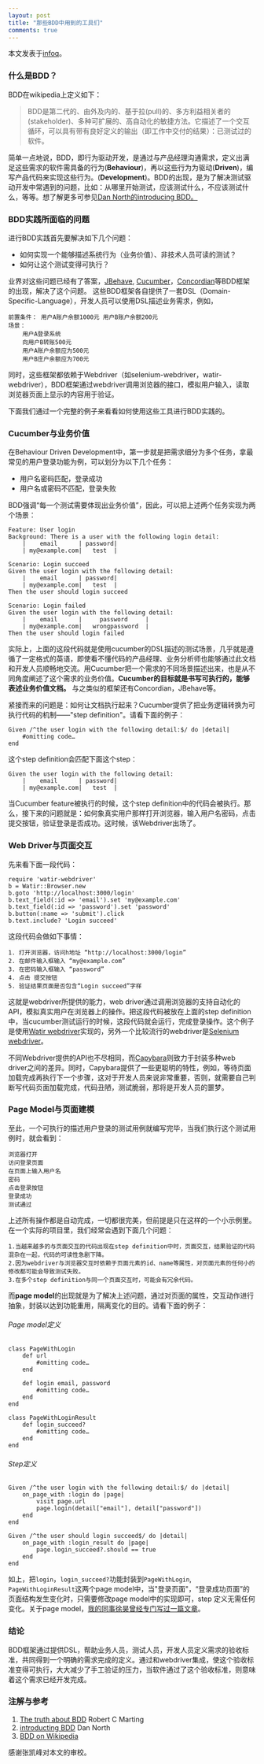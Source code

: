 ```yaml
---
layout: post
title: "那些BDD中用到的工具们"
comments: true
---
```

本文发表于[infoq](http://www.infoq.com/cn/articles/BDD-tools)。

### 什么是BDD？
BDD在wikipedia上定义如下：
> BDD是第二代的、由外及内的、基于拉(pull)的、多方利益相关者的(stakeholder)、多种可扩展的、高自动化的敏捷方法。它描述了一个交互循环，可以具有带有良好定义的输出（即工作中交付的结果）：已测试过的软件。


简单一点地说，BDD，即行为驱动开发，是通过与产品经理沟通需求，定义出满足这些需求的软件需具备的行为(**Behaviour**)，再以这些行为为驱动(**Driven**)，编写产品代码来实现这些行为。(**Development**)。BDD的出现，是为了解决测试驱动开发中常遇到的问题，比如：从哪里开始测试，应该测试什么，不应该测试什么，等等。想了解更多可参见[Dan North的introducing BDD。](http://dannorth.net/introducing-bdd/)

### BDD实践所面临的问题
进行BDD实践首先要解决如下几个问题：

+ 如何实现一个能够描述系统行为（业务价值）、非技术人员可读的测试？
+ 如何让这个测试变得可执行？

业界对这些问题已经有了答案，[JBehave](http://jbehave.org/), [Cucumber](http://cukes.info)，[Concordian](http://www.concordion.org/)等BDD框架的出现，解决了这个问题。
这些BDD框架各自提供了一套DSL（Domain-Specific-Language），开发人员可以使用DSL描述业务需求，例如，

	前置条件： 用户A账户余额1000元 用户B账户余额200元
	场景：
		用户A登录系统
		向用户B转账500元
		用户A账户余额应为500元
		用户B庄户余额应为700元

同时，这些框架都依赖于Webdriver（如selenium-webdriver，watir-webdriver），BDD框架通过webdriver调用浏览器的接口，模拟用户输入，读取浏览器页面上显示的内容用于验证。


下面我们通过一个完整的例子来看看如何使用这些工具进行BDD实践的。


### Cucumber与业务价值
在Behaviour Driven Development中，第一步就是把需求细分为多个任务，拿最常见的用户登录功能为例，可以划分为以下几个任务：

+ 用户名密码匹配，登录成功
+ 用户名或密码不匹配，登录失败

BDD强调“每一个测试需要体现出业务价值”，因此，可以把上述两个任务实现为两个场景：

	Feature: User login
	Background: There is a user with the following login detail:
		|    email      | password|
		| my@example.com|   test  |
		
	Scenario: Login succeed
	Given the user login with the following detail:
		|    email      | password|
		| my@example.com|   test  |
	Then the user should login succeed
	
	Scenario: Login failed
	Given the user login with the following detail:
		|    email      |     password     |
		| my@example.com|   wrongpassword  |
	Then the user should login failed
实际上，上面的这段代码就是使用cucumber的DSL描述的测试场景，几乎就是遵循了一定格式的英语，即使看不懂代码的产品经理、业务分析师也能够通过此文档和开发人员顺畅地交流。用Cucumber把一个需求的不同场景描述出来，也是从不同角度阐述了这个需求的业务价值。__Cucumber的目标就是书写可执行的，能够表述业务价值文档。__ 与之类似的框架还有Concordian，JBehave等。

 紧接而来的问题是：如何让文档执行起来？Cucumber提供了把业务逻辑转换为可执行代码的机制——"step definition"。请看下面的例子：

	Given /^the user login with the following detail:$/ do |detail|
		#omitting code…
	end
这个step definition会匹配下面这个step：
	
	Given the user login with the following detail:
		|    email      | password|
		| my@example.com|   test  |
		
当Cucumber feature被执行的时候，这个step definition中的代码会被执行。那么，接下来的问题就是：如何象真实用户那样打开浏览器，输入用户名密码，点击提交按钮，验证登录是否成功。这时候，该Webdriver出场了。
		

### Web Driver与页面交互
先来看下面一段代码：

	require 'watir-webdriver'
	b = Watir::Browser.new
	b.goto 'http://localhost:3000/login'
	b.text_field(:id => 'email').set 'my@example.com'
	b.text_field(:id => 'password').set 'password'
	b.button(:name => 'submit').click
	b.text.include? 'Login succeed'

这段代码会做如下事情：

	1. 打开浏览器，访问h地址 “http://localhost:3000/login”
	2. 在邮件输入框输入 “my@example.com”
	3. 在密码输入框输入 “password”
	4. 点击 提交按钮
	5. 验证结果页面是否包含“Login succeed”字样
这就是webdriver所提供的能力，web driver通过调用浏览器的支持自动化的API，模拟真实用户在浏览器上的操作。把这段代码被放在上面的step definition中，当cucumber测试运行的时候，这段代码就会运行，完成登录操作。这个例子是使用[Watir webdriver](http://watirwebdriver.com/)实现的，另外一个比较流行的webdriver是[Selenium webdriver](http://seleniumhq.org/projects/webdriver/)。

不同Webdriver提供的API也不尽相同，而[Capybara](http://jnicklas.github.com/capybara/)则致力于封装多种web driver之间的差异。同时，Capybara提供了一些更聪明的特性，例如，等待页面加载完成再执行下一个步骤，这对于开发人员来说非常重要，否则，就需要自己判断写代码页面加载完成，代码丑陋，测试脆弱，那将是开发人员的噩梦。


### Page Model与页面建模
至此，一个可执行的描述用户登录的测试用例就编写完毕，当我们执行这个测试用例时，就会看到：

	浏览器打开
	访问登录页面
	在页面上输入用户名
	密码
	点击登录按钮
	登录成功
	测试通过
上述所有操作都是自动完成，一切都很完美，但前提是只在这样的一个小示例里。在一个实际的项目里，我们经常会遇到下面几个问题：

	1.当越来越多的与页面交互的代码出现在step definition中时，页面交互，结果验证的代码混杂在一起，代码的可读性急剧下降。
	2.因为webdriver与浏览器交互时依赖于页面元素的id、name等属性，对页面元素的任何小的修改都可能会导致测试失败。
	3.在多个step definition与同一个页面交互时，可能会有冗余代码。
	
而**page model**的出现就是为了解决上述问题，通过对页面的属性，交互动作进行抽象，封装以达到功能重用，隔离变化的目的。请看下面的例子：

###### Page model定义
	class PageWithLogin
		def url
			#omitting code…
		end
		
		def login email, password
			#omitting code…
		end
	end
	
	class PageWithLoginResult
		def login_succeed?
			#omitting code…
		end
	end

###### Step定义
	Given /^the user login with the following detail:$/ do |detail|
		on_page_with :login do |page|
			visit page.url		
			page.login(detail["email"], detail["password"]) 
		end
	end
	
	Given /^the user should login succeed$/ do |detail|
		on_page_with :login_result do |page|
			page.login_succeed?.should == true
		end
	end
	
如上，把`login`，`login_succeed?`功能封装到`PageWithLogin`, `PageWithLoginResult`这两个page model中，当"登录页面"，“登录成功页面”的页面结构发生变化时，只需要修改page model中的实现即可，step 定义无需任何变化。关于page model，[我的同事徐昊曾经专门写过一篇文章](http://www.infoq.com/cn/articles/domain-web-testing)。



### 结论
BDD框架通过提供DSL，帮助业务人员，测试人员，开发人员定义需求的验收标准，共同得到一个明确的需求完成的定义。通过和webdriver集成，使这个验收标准变得可执行，大大减少了手工验证的压力，当软件通过了这个验收标准，则意味着这个需求已经开发完成。

### 注解与参考
1. [The truth about BDD](https://sites.google.com/site/unclebobconsultingllc/the-truth-about-bdd) Robert C Marting
2. [introducting BDD](http://dannorth.net/introducing-bdd/) Dan North
3. [BDD on Wikipedia](http://en.wikipedia.org/wiki/Behavior-driven_development)


感谢张凯峰对本文的审校。
